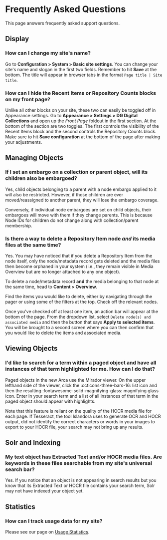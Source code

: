 # Frequently Asked Questions

This page answers frequently asked support questions.

## Display
### How can I change my site's name?

Go to **Configuration > System > Basic site settings**. You can change your site's name and slogan in the first two fields. Remember to hit **Save** at the bottom. The title will appear in browser tabs in the format `Page title | Site title`.

### How can I hide the Recent Items or Repository Counts blocks on my front page?
Unlike all other blocks on your site, these two can easily be toggled off in Appearance settings. Go to **Appearance > Settings > DG Digital Collections** and open up the *Front Page* foldout in the first section. At the bottom of the section are two toggles. The first controls the visibility of the Recent Items block and the second controls the Repository Counts block. Make sure to hit **Save configuration** at the bottom of the page after making your adjustments.

## Managing Objects
### If I set an embargo on a collection or parent object, will its children also be embargoed?
Yes, child objects belonging to a parent with a node embargo applied to it will also be restricted. However, if those children are ever moved/reassigned to another parent, they will lose the embargo coverage. 

Conversely, if individual node embargoes are set on child objects, their embargoes will move with them if they change parents. This is because Node IDs for children do not change along with collection/parent membership.

### Is there a way to delete a Repository Item node *and* its media files at the same time?
Yes. You may have noticed that if you delete a Repository Item from the node itself, only the node/metadata record gets deleted and the media files then become orphaned in your system (i.e., they remain visible in Media Overview but are no longer attached to any one object).

To delete a node/metadata record **and** the media belonging to that node at the same time, head to **Content > Overview**.

Find the items you would like to delete, either by navigating through the pager or using some of the filters at the top. Check off the relevant nodes.

Once you've checked off at least one item, an action bar will appear at the bottom of the page. From the dropdown list, select `Delete node(s) and associated media` and then the button that says **Apply to selected items**. You will be brought to a second screen where you can then confirm that you would like to delete the items and associated media.

## Viewing Objects
### I'd like to search for a term within a paged object and have all instances of that term highlighted for me. How can I do that?
Paged objects in the new Arca use the Mirador viewer. On the upper lefthand side of the viewer, click the :octicons-three-bars-16: list icon and then the resulting :fontawesome-solid-magnifying-glass: magnifying glass icon. Enter in your search term and a list of all instances of that term in the paged object should appear with highlights.

Note that this feature is reliant on the quality of the HOCR media file for each page. If Tesseract, the tool Islandora uses to generate OCR and HOCR output, did not identify the correct characters or words in your images to export to your HOCR file, your search may not bring up any results. 


## Solr and Indexing
### My text object has Extracted Text and/or HOCR media files. Are keywords in these files searchable from my site's universal search bar?
Yes. If you notice that an object is not appearing in search results but you know that its Extracted Text or HOCR file contains your search term, Solr may not have indexed your object yet.

## Statistics
### How can I track usage data for my site?
Please see our page on [Usage Statistics](/arca-docs/how-to/statistics/statistics/).